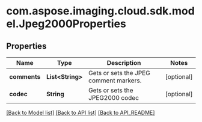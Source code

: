 
# com.aspose.imaging.cloud.sdk.model.Jpeg2000Properties

## Properties
Name | Type | Description | Notes
------------ | ------------- | ------------- | -------------
**comments** | **List&lt;String&gt;** | Gets or sets the JPEG comment markers. |  [optional]
**codec** | **String** | Gets or sets the JPEG2000 codec |  [optional]


[[Back to Model list]](API_README.md#documentation-for-models) [[Back to API list]](API_README.md#documentation-for-api-endpoints) [[Back to API_README]](API_README.md)

